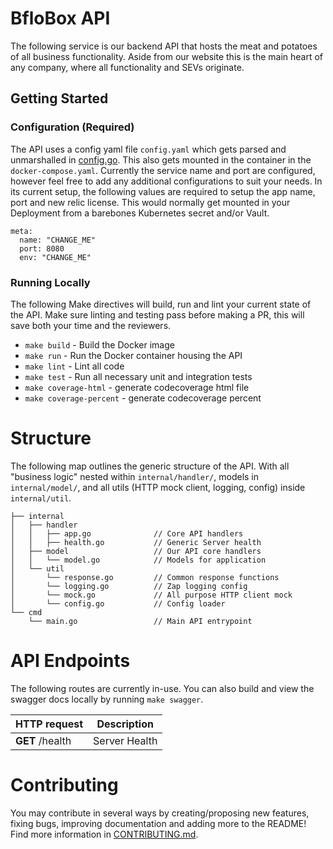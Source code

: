 # BfloBox API

The following service is our backend API that hosts the meat and potatoes of all business functionality. Aside from our website this is the main heart of any company, where all functionality and SEVs originate. 

## Getting Started

### Configuration (Required)

The API uses a config yaml file `config.yaml` which gets parsed and unmarshalled in [config.go](internal/util/config.go). This also gets mounted in the container in the `docker-compose.yaml`. Currently the service name and port are configured, however feel free to add any additional configurations to suit your needs. In its current setup, the following values are required to setup the app name, port and new relic license. This would normally get mounted in your Deployment from a barebones Kubernetes secret and/or Vault. 

```
meta:
  name: "CHANGE_ME"
  port: 8080
  env: "CHANGE_ME"
```

### Running Locally

The following Make directives will build, run and lint your current state of the API. Make sure linting and testing pass
before making a PR, this will save both your time and the reviewers.

* `make build` - Build the Docker image
* `make run` - Run the Docker container housing the API
* `make lint` - Lint all code
* `make test` - Run all necessary unit and integration tests
* `make coverage-html` - generate codecoverage html file
* `make coverage-percent` - generate codecoverage percent

# Structure

The following map outlines the generic structure of the API. With all "business logic" nested within `internal/handler/`, models in `internal/model/`, and all utils (HTTP mock client, logging, config) inside `internal/util`.

```
├── internal
│   ├── handler
│   │   ├── app.go              // Core API handlers
│   │   ├── health.go           // Generic Server health
│   ├── model                   // Our API core handlers
│   │   └── model.go            // Models for application
│   └── util
│       └── response.go         // Common response functions
│       └── logging.go          // Zap logging config
│       └── mock.go             // All purpose HTTP client mock
│       └── config.go           // Config loader
└── cmd
    └── main.go                 // Main API entrypoint
```

# API Endpoints

The following routes are currently in-use. You can also build and view the swagger docs locally by running `make swagger`.

HTTP request | Description
------------- | -------------
**GET** /health | Server Health | 

# Contributing

You may contribute in several ways by creating/proposing new features, fixing bugs, improving documentation and adding more to the README! Find more information in [CONTRIBUTING.md](docs/CONTRIBUTING.md).

